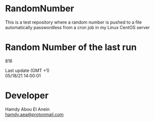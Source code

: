 # RandomNumber    
This is a test repository where a random number is pushed to a file automatically passwordless from a cron job in my Linux CentOS server    
# Random Number of the last run   
816
      
Last update (GMT +1)    
05/18/21 14:00:01
# Developer    
Hamdy Abou El Anein   
hamdy.aea@protonmail.com
